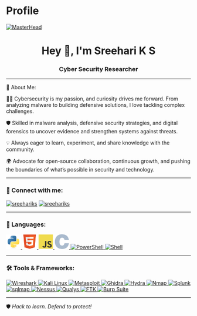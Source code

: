 # Profile

[![MasterHead](https://firebasestorage.googleapis.com/v0/b/flexi-coding.appspot.com/o/dempgi7-520f8d5f-63d4-4453-8822-dbc149ae27f8.gif?alt=media&token=91c0c7b2-93c3-4029-b011-1a8703c5730d)](https://yourportfolio.com)

<h1 align="center">Hey 👋, I'm Sreehari K S</h1>
<h3 align="center">Cyber Security Researcher </h3>


---
🚀 About Me:

👨‍💻 Cybersecurity is my passion, and curiosity drives me forward. From analyzing malware to building defensive solutions, I love tackling complex challenges.

🛡️ Skilled in malware analysis, defensive security strategies, and digital forensics to uncover evidence and strengthen systems against threats.

💡 Always eager to learn, experiment, and share knowledge with the community.

🌍 Advocate for open-source collaboration, continuous growth, and pushing the boundaries of what’s possible in security and technology.

---

<h3 align="left">🔗 Connect with me:</h3>
<p align="left">
  <a href="https://linkedin.com/in/sreehariks15/" target="blank"><img align="center" src="https://raw.githubusercontent.com/rahuldkjain/github-profile-readme-generator/master/src/images/icons/Social/linked-in-alt.svg" alt="sreehariks" height="30" width="40" /></a>
  <a href="https://instagram.com/sree___ks" target="blank"><img align="center" src="https://raw.githubusercontent.com/rahuldkjain/github-profile-readme-generator/master/src/images/icons/Social/instagram.svg" alt="sreehariks" height="30" width="40" /></a>
</p>

---

<h3 align="left">📝 Languages:</h3>
<p align="left">
  <a href="https://www.python.org/" target="_blank" rel="noreferrer">
    <img src="https://raw.githubusercontent.com/devicons/devicon/master/icons/python/python-original.svg" alt="Python" width="40" height="40"/>
  </a>
  <a href="https://developer.mozilla.org/en-US/docs/Web/HTML" target="_blank" rel="noreferrer">
    <img src="https://raw.githubusercontent.com/devicons/devicon/master/icons/html5/html5-original.svg" alt="HTML5" width="40" height="40"/>
  </a>
  <a href="https://developer.mozilla.org/en-US/docs/Web/JavaScript" target="_blank" rel="noreferrer">
    <img src="https://raw.githubusercontent.com/devicons/devicon/master/icons/javascript/javascript-original.svg" alt="JavaScript" width="40" height="40"/>
  </a>
  <a href="https://en.wikipedia.org/wiki/C_(programming_language)" target="_blank" rel="noreferrer">
    <img src="https://raw.githubusercontent.com/devicons/devicon/master/icons/c/c-original.svg" alt="C" width="40" height="40"/>
  </a>
  <a href="https://docs.microsoft.com/en-us/powershell/" target="_blank" rel="noreferrer">
    <img src="https://upload.wikimedia.org/wikipedia/commons/2/2f/PowerShell_5.0_icon.png" alt="PowerShell" width="40" height="40"/>
  </a>
  <a href="https://www.gnu.org/software/bash/" target="_blank" rel="noreferrer">
    <img src="https://upload.wikimedia.org/wikipedia/commons/4/4b/Bash_Logo_Colored.svg" alt="Shell" width="40" height="40"/>
  </a>
</p>

---

<h3 align="left">🛠 Tools & Frameworks:</h3>
<p align="left">
  <a href="https://www.wireshark.org/" target="_blank" rel="noreferrer">
    <img src="https://images.icon-icons.com/159/PNG/256/wireshark_22388.png" alt="Wireshark" width="40" height="40"/>
  </a>
  <a href="https://www.kali.org/" target="_blank" rel="noreferrer">
    <img src="https://www.kali.org/images/kali-logo.svg" alt="Kali Linux" width="40" height="40"/>
  </a>
  <a href="https://www.kali.org/tools/metasploit-framework/" target="_blank" rel="noreferrer">
    <img src="https://www.kali.org/tools/metasploit-framework/images/metasploit-framework-logo.svg" alt="Metasploit" width="40" height="40"/>
  </a>
  <a href="https://ghidra-sre.org/" target="_blank" rel="noreferrer">
    <img src="https://www.zdnet.com/a/img/resize/8a33aed5bf76b280ed12bba168ad811ee79c9377/2019/03/06/4abac187-116e-489e-b959-8d6b9cb6248c/ghidra.png?auto=webp&width=1280" alt="Ghidra" width="40" height="40"/>
  </a>
  <a href="https://github.com/vanhauser-thc/thc-hydra" target="_blank" rel="noreferrer">
    <img src="https://www.pentestpartners.com/wp-content/uploads/2015/07/hydradark.png" alt="Hydra" width="40" height="40"/>
  </a>
  <a href="https://nmap.org/" target="_blank" rel="noreferrer">
    <img src="https://infoseclabs.io/wp-content/uploads/2024/08/nmap1-1200x794.jpg" alt="Nmap" width="40" height="40"/>
  </a>
  <a href="https://www.splunk.com/" target="_blank" rel="noreferrer">
    <img src="https://logos-world.net/wp-content/uploads/2022/11/Splunk-Emblem.png" alt="Splunk" width="40" height="40"/>
  </a>
  <a href="http://sqlmap.org/" target="_blank" rel="noreferrer">
    <img src="https://upload.wikimedia.org/wikipedia/commons/4/4f/Sqlmap_logo.png" alt="sqlmap" width="40" height="40"/>
  </a>
  <a href="https://www.tenable.com/products/nessus" target="_blank" rel="noreferrer">
    <img src="https://www.infojiniconsulting.com/wp-content/uploads/2020/11/nessus-logo-e1475580279964@2x.png" alt="Nessus" width="40" height="40"/>
  </a>
  <a href="https://www.qualys.com/" target="_blank" rel="noreferrer">
    <img src="https://www.qualys.com/favicon.ico" alt="Qualys" width="40" height="40"/>
  </a>
  <a href="https://accessdata.com/products-services/forensic-toolkit-ftk" target="_blank" rel="noreferrer">
    <img src="https://cdn11.bigcommerce.com/s-2c9am5e92r/images/stencil/1280x1280/products/8618/4463/AccessData-FTK__48816.1562159340.png?c=2" alt="FTK" width="40" height="40"/>
  </a>
  <a href="https://portswigger.net/burp" target="_blank" rel="noreferrer">
    <img src="https://portswigger.net/favicon.ico" alt="Burp Suite" width="40" height="40"/>
  </a>
</p>


---

🛡️ *Hack to learn. Defend to protect!*
